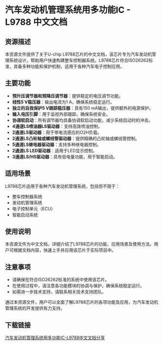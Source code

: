 # 汽车发动机管理系统用多功能IC - L9788 中文文档

## 资源描述

本资源文件提供了关于U-chip L9788芯片的中文文档，该芯片专为汽车发动机管理系统设计，帮助用户快速构建整车控制器系统。L9788芯片符合ISO26262标准，具备多种功能和保护机制，适用于各种汽车电子控制应用。

## 主要功能

- **预升压调节器和预降压调节器**：提供稳定的电压调节功能。
- **线性5 V稳压器**：输出电流为1 A，确保系统稳定运行。
- **独立的自我保护5 V跟踪稳压器**：具有150 mA输出，提供额外的电源保护。
- **输入电压引脚**：用于监视外部跟踪，确保系统安全。
- **协调软启动**：所有调节器均具备协调软启动功能，减少系统启动时的冲击。
- **4通道LS喷油器LS驱动器**：支持高效喷油控制。
- **2通道LS驱动器**：用于带电流感应的O2H负载。
- **2通道LS凸轮轴或螺线管驱动器**：提供精确的凸轮轴或螺线管控制。
- **5通道LS继电器驱动器**：支持多种继电器控制。
- **2通道LS LED驱动器**：适用于LED显示控制。
- **3通道LS/HS驱动器**：具有低电量功能，用于智能启动。

## 适用场景

L9788芯片适用于各种汽车发动机管理系统，包括但不限于：

- 整车控制器系统
- 发动机管理系统
- 电子控制单元（ECU）
- 智能启动系统

## 使用说明

本资源文件为中文文档，详细介绍了L9788芯片的功能、应用场景及使用方法。用户可根据文档内容，快速上手并应用该芯片于实际项目中。

## 注意事项

- 请确保在符合ISO26262标准的系统中使用该芯片。
- 在使用过程中，请注意各功能模块的协调与保护，确保系统稳定运行。
- 如需进一步技术支持，请联系相关技术支持团队。

通过本资源文件，用户可以全面了解L9788芯片的各项功能及应用，为汽车发动机管理系统的开发提供有力支持。

## 下载链接

[汽车发动机管理系统用多功能IC-L9788中文文档分享](https://pan.quark.cn/s/093a349f676e)
